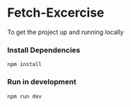 # Fetch-Excercise

To get the project up and running locally
### Install Dependencies
```
npm install
```
### Run in development
```
npm run dev
```
